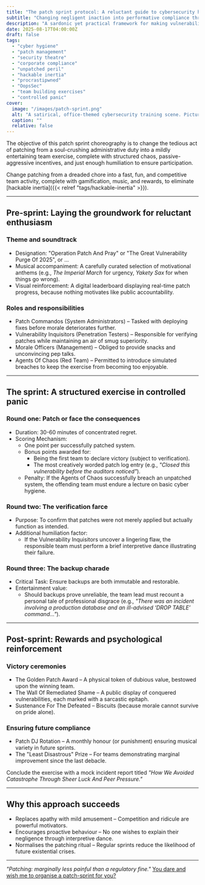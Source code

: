 ```yaml
---
title: "The patch sprint protocol: A reluctant guide to cybersecurity hygiene"
subtitle: "Changing negligent inaction into performative compliance through structured peer pressure"
description: "A sardonic yet practical framework for making vulnerability patching minimally unbearable through gamification, public shaming and biscuit-based incentives."
date: 2025-08-17T04:00:00Z
draft: false
tags:
  - "cyber hygiene"
  - "patch management"
  - "security theatre"
  - "corporate compliance"
  - "unpatched peril"
  - "hackable inertia"
  - "procrastipwned"
  - "OopsSec"
  - "team building exercises"
  - "controlled panic"
cover:
  image: "/images/patch-sprint.png"
  alt: "A satirical, office-themed cybersecurity training scene. Picture a group of IT professionals in a drab, fluorescent-lit office, dressed in mismatched uniforms, frantically applying digital patches to oversized, cartoonish computer systems. One technician is holding a giant, comically large patch labeled 'Patch or Perish,' while another is performing an exaggerated interpretive dance in front of a screen displaying a 'Vulnerability Detected' alert. A third is hastily scribbling patch logs with titles like 'Closed this vulnerability before the auditors noticed.' In the background, a leaderboard shows teams competing with humorous names like 'Patch Commandos' and 'Agents of Chaos.' The atmosphere is chaotic yet humorous, capturing the essence of a gamified, high-pressure patching sprint." 
  caption: ""
  relative: false
---
```


The objective of this patch sprint choreography is to change the tedious act of patching from a soul-crushing 
administrative duty into a mildly entertaining team exercise, complete with structured chaos, passive-aggressive 
incentives, and just enough humiliation to ensure participation.

Change patching from a dreaded chore into a fast, fun, and competitive team activity, complete with gamification, 
music, and rewards, to eliminate [hackable inertia]({{< relref "tags/hackable-inertia" >}}).

---

## Pre-sprint: Laying the groundwork for reluctant enthusiasm

### Theme and soundtrack

- Designation: "Operation Patch And Pray" or "The Great Vulnerability Purge Of 2025", or ... 
- Musical accompaniment: A carefully curated selection of motivational anthems (e.g., *The Imperial March* for urgency, *Yakety Sax* for when things go wrong).  
- Visual reinforcement: A digital leaderboard displaying real-time patch progress, because nothing motivates like public accountability.  

### Roles and responsibilities

- Patch Commandos (System Administrators) – Tasked with deploying fixes before morale deteriorates further.  
- Vulnerability Inquisitors (Penetration Testers) – Responsible for verifying patches while maintaining an air of smug superiority.  
- Morale Officers (Management) – Obliged to provide snacks and unconvincing pep talks.  
- Agents Of Chaos (Red Team) – Permitted to introduce simulated breaches to keep the exercise from becoming too enjoyable.  

---

## The sprint: A structured exercise in controlled panic

### Round one: Patch or face the consequences

- Duration: 30-60 minutes of concentrated regret.  
- Scoring Mechanism:  
  - One point per successfully patched system.  
  - Bonus points awarded for:  
    - Being the first team to declare victory (subject to verification).  
    - The most creatively worded patch log entry (e.g., *"Closed this vulnerability before the auditors noticed"*).  
  - Penalty: If the Agents of Chaos successfully breach an unpatched system, the offending team must endure a lecture on basic cyber hygiene.  

### Round two: The verification farce  

- Purpose: To confirm that patches were not merely applied but actually function as intended.  
- Additional humiliation factor:  
  - If the Vulnerability Inquisitors uncover a lingering flaw, the responsible team must perform a brief interpretive dance illustrating their failure.  

### Round three: The backup charade

- Critical Task: Ensure backups are both immutable and restorable.  
- Entertainment value:  
  - Should backups prove unreliable, the team lead must recount a personal tale of professional disgrace (e.g., *"There was an incident involving a production database and an ill-advised ‘DROP TABLE’ command…"*).  

---

## Post-sprint: Rewards and psychological reinforcement

### Victory ceremonies  

- The Golden Patch Award – A physical token of dubious value, bestowed upon the winning team.  
- The Wall Of Remediated Shame – A public display of conquered vulnerabilities, each marked with a sarcastic epitaph.  
- Sustenance For The Defeated – Biscuits (because morale cannot survive on pride alone).  

### Ensuring future compliance

- Patch DJ Rotation – A monthly honour (or punishment) ensuring musical variety in future sprints.  
- The "Least Disastrous" Prize – For teams demonstrating marginal improvement since the last debacle. 

Conclude the exercise with a mock incident report titled *"How We Avoided Catastrophe Through Sheer Luck And Peer Pressure."* 

---

## Why this approach succeeds

- Replaces apathy with mild amusement – Competition and ridicule are powerful motivators.  
- Encourages proactive behaviour – No one wishes to explain their negligence through interpretive dance.  
- Normalises the patching ritual – Regular sprints reduce the likelihood of future existential crises.  

---  

*"Patching: marginally less painful than a regulatory fine."* [You dare and wish me to organise a patch-sprint for you?](https://tymyrddin.dev/contact/)
